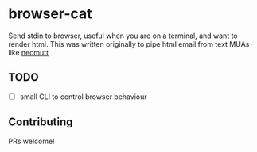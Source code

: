 # browser-cat

Send stdin to browser, useful when you are on a terminal, and want to render html. This was written originally to pipe html email from text MUAs like [neomutt](neomutt.org)

## TODO
 - [ ] small CLI to control browser behaviour

## Contributing
PRs welcome!
